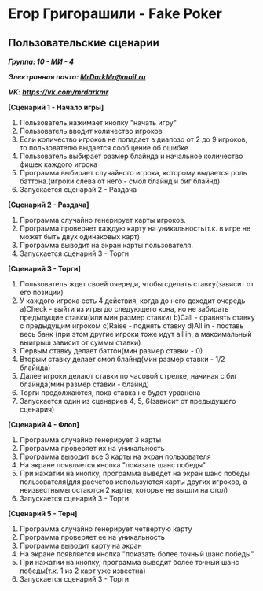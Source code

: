 # Егор Григорашили - Fake Poker

## Пользовательские сценарии

***Группа: 10 - МИ - 4***

***Электронная почта: MrDarkMr@mail.ru***

***VK: https://vk.com/mrdarkmr***

**[Сценарий 1 - Начало игры]**

1. Пользователь нажимает кнопку "начать игру"
2. Пользователь вводит количество игроков
3. Если количество игроков не попадает в диапозо от 2 до 9 игроков, то
   пользователю выдается сообщение об ошибке
4. Пользователь выбирает размер блайнда и начальное количество фишек каждого игрока
5. Программа выбирает случайного игрока, которому выдается роль баттона.(игроки слева от него - смол блайнд и биг блайнд)
6. Запускается сценарай 2 - Раздача

**[Сценарий 2 - Раздача]**

1. Программа случайно генерирует карты игроков.
2. Программа проверяет каждую карту на уникальность(т.к. в игре не может быть двух одинаковых карт)
3. Программа выводит на экран карты пользователя.
4. Запускается сценарий 3 - Торги

**[Сценарий 3 - Торги]**

1. Пользователь ждет своей очереди, чтобы сделать ставку(зависит от его позиции)
2. У каждого игрока есть 4 действия, когда до него доходит очередь
      a)Check - выйти из игры до следующего кона, но не забирать предыдущие ставки(или мин размер ставки)
      b)Call - сравнять ставку с предыдущим игроком
      c)Raise - поднять ставку
      d)All in - поставь весь банк (при этом другие игроки тоже идут all in, а максимальный выигрыш зависит от суммы ставки)
3. Первым ставку делает баттон(мин размер ставки - 0)
4. Вторым ставку делает смол блайнд(мин размер ставки - 1/2 блайнда)
5. Далее игроки делают ставки по часовой стрелке, начиная с биг блайнда(мин размер ставки - блайнд)
6. Торги продолжаются, пока ставка не будет уравнена
7. Запускается один из сценариев 4, 5, 6(зависит от предыдущего сценария)

**[Сценарий 4 - Флоп]**

1. Программа случайно генерирует 3 карты
2. Программа проверяет их на уникальность
3. Программа выводит все 3 карты на экран пользователя
4. На экране появляется кнопка "показать шанс победы"
5. При нажатии на кнопку, программа выведет на экран шанс победы пользователя(для расчетов
   используются карты других игроков, а неизвестнымы остаются 2 карты, которые не вышли на стол)
6. Запускается сценарий 3 - Торги

**[Сценарий 5 - Терн]**

1. Программа случайно генерирует четвертую карту
2. Программа проверяет ее на уникальность
3. Программа выводит карту на экран
4. На экране появляется кнопка "показать более точный шанс победы"
5. При нажатии на кнопку, программа выводит более точный шанс победы(т.к. 1 из 2 карт уже известна)
6. Запускается сценарий 3 - Торги





